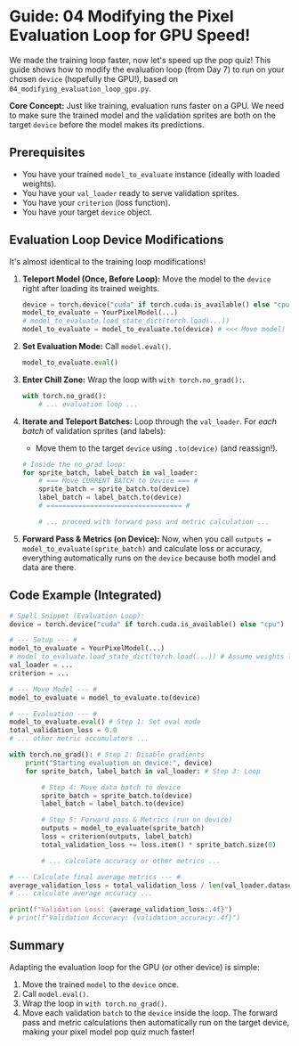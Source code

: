 # Guide: 04 Modifying the Pixel Evaluation Loop for GPU Speed!

We made the training loop faster, now let's speed up the pop quiz! This guide shows how to modify the evaluation loop (from Day 7) to run on your chosen `device` (hopefully the GPU!), based on `04_modifying_evaluation_loop_gpu.py`.

**Core Concept:** Just like training, evaluation runs faster on a GPU. We need to make sure the trained model and the validation sprites are both on the target `device` before the model makes its predictions.

## Prerequisites

- You have your trained `model_to_evaluate` instance (ideally with loaded weights).
- You have your `val_loader` ready to serve validation sprites.
- You have your `criterion` (loss function).
- You have your target `device` object.

## Evaluation Loop Device Modifications

It's almost identical to the training loop modifications!

1.  **Teleport Model (Once, Before Loop):** Move the model to the `device` right after loading its trained weights.
    ```python
    device = torch.device("cuda" if torch.cuda.is_available() else "cpu")
    model_to_evaluate = YourPixelModel(...)
    # model_to_evaluate.load_state_dict(torch.load(...))
    model_to_evaluate = model_to_evaluate.to(device) # <<< Move model!
    ```
2.  **Set Evaluation Mode:** Call `model.eval()`.
    ```python
    model_to_evaluate.eval()
    ```
3.  **Enter Chill Zone:** Wrap the loop with `with torch.no_grad():`.
    ```python
    with torch.no_grad():
        # ... evaluation loop ...
    ```
4.  **Iterate and Teleport Batches:** Loop through the `val_loader`. For _each batch_ of validation sprites (and labels):

    - Move them to the target `device` using `.to(device)` (and reassign!).

    ```python
    # Inside the no_grad loop:
    for sprite_batch, label_batch in val_loader:
        # === Move CURRENT BATCH to Device === #
        sprite_batch = sprite_batch.to(device)
        label_batch = label_batch.to(device)
        # ================================== #

        # ... proceed with forward pass and metric calculation ...
    ```

5.  **Forward Pass & Metrics (on Device):** Now, when you call `outputs = model_to_evaluate(sprite_batch)` and calculate loss or accuracy, everything automatically runs on the `device` because both model and data are there.

## Code Example (Integrated)

```python
# Spell Snippet (Evaluation Loop):
device = torch.device("cuda" if torch.cuda.is_available() else "cpu")

# --- Setup --- #
model_to_evaluate = YourPixelModel(...)
# model_to_evaluate.load_state_dict(torch.load(...)) # Assume weights loaded
val_loader = ...
criterion = ...

# --- Move Model --- #
model_to_evaluate = model_to_evaluate.to(device)

# --- Evaluation --- #
model_to_evaluate.eval() # Step 1: Set eval mode
total_validation_loss = 0.0
# ... other metric accumulators ...

with torch.no_grad(): # Step 2: Disable gradients
    print("Starting evaluation on device:", device)
    for sprite_batch, label_batch in val_loader: # Step 3: Loop

        # Step 4: Move data batch to device
        sprite_batch = sprite_batch.to(device)
        label_batch = label_batch.to(device)

        # Step 5: Forward pass & Metrics (run on device)
        outputs = model_to_evaluate(sprite_batch)
        loss = criterion(outputs, label_batch)
        total_validation_loss += loss.item() * sprite_batch.size(0)

        # ... calculate accuracy or other metrics ...

# --- Calculate final average metrics --- #
average_validation_loss = total_validation_loss / len(val_loader.dataset)
# ... calculate average accuracy ...

print(f"Validation Loss: {average_validation_loss:.4f}")
# print(f"Validation Accuracy: {validation_accuracy:.4f}")
```

## Summary

Adapting the evaluation loop for the GPU (or other device) is simple:

1. Move the trained `model` to the `device` once.
2. Call `model.eval()`.
3. Wrap the loop in `with torch.no_grad()`.
4. Move each validation `batch` to the `device` inside the loop.
   The forward pass and metric calculations then automatically run on the target device, making your pixel model pop quiz much faster!
